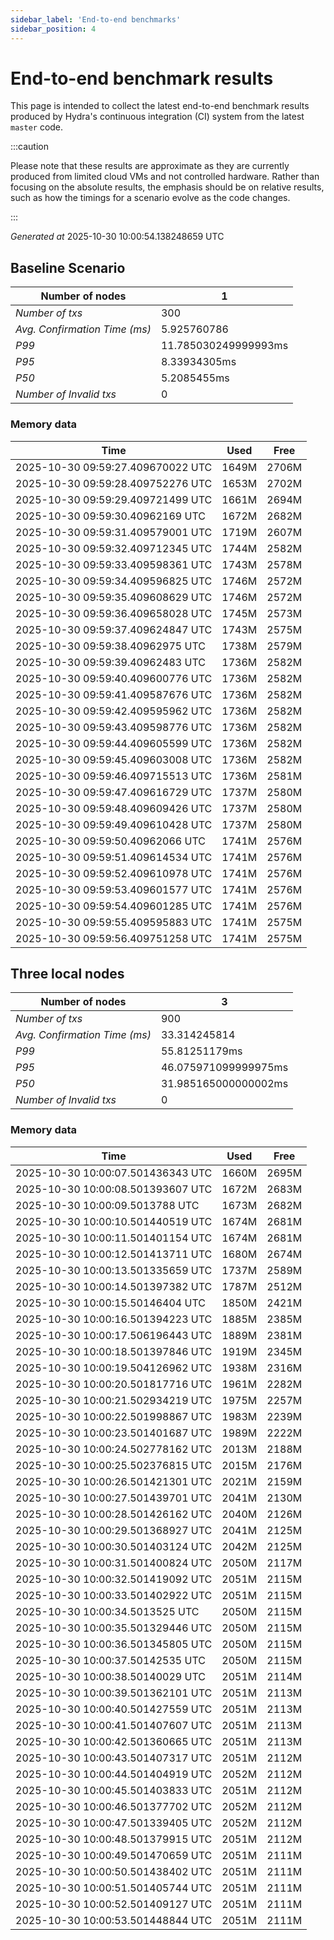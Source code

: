 ```yaml
--- 
sidebar_label: 'End-to-end benchmarks' 
sidebar_position: 4 
--- 
```


# End-to-end benchmark results 

This page is intended to collect the latest end-to-end benchmark  results produced by Hydra's continuous integration (CI) system from  the latest `master` code.

:::caution

Please note that these results are approximate  as they are currently produced from limited cloud VMs and not controlled hardware.  Rather than focusing on the absolute results,   the emphasis should be on relative results,  such as how the timings for a scenario evolve as the code changes.

:::

_Generated at_  2025-10-30 10:00:54.138248659 UTC


## Baseline Scenario



| Number of nodes |  1 | 
| -- | -- |
| _Number of txs_ | 300 |
| _Avg. Confirmation Time (ms)_ | 5.925760786 |
| _P99_ | 11.785030249999993ms |
| _P95_ | 8.33934305ms |
| _P50_ | 5.2085455ms |
| _Number of Invalid txs_ | 0 |
      

### Memory data 

 | Time | Used | Free | 
|------------------------------------|------|------|
 | 2025-10-30 09:59:27.409670022 UTC | 1649M | 2706M | 
 | 2025-10-30 09:59:28.409752276 UTC | 1653M | 2702M | 
 | 2025-10-30 09:59:29.409721499 UTC | 1661M | 2694M | 
 | 2025-10-30 09:59:30.40962169 UTC | 1672M | 2682M | 
 | 2025-10-30 09:59:31.409579001 UTC | 1719M | 2607M | 
 | 2025-10-30 09:59:32.409712345 UTC | 1744M | 2582M | 
 | 2025-10-30 09:59:33.409598361 UTC | 1743M | 2578M | 
 | 2025-10-30 09:59:34.409596825 UTC | 1746M | 2572M | 
 | 2025-10-30 09:59:35.409608629 UTC | 1746M | 2572M | 
 | 2025-10-30 09:59:36.409658028 UTC | 1745M | 2573M | 
 | 2025-10-30 09:59:37.409624847 UTC | 1743M | 2575M | 
 | 2025-10-30 09:59:38.40962975 UTC | 1738M | 2579M | 
 | 2025-10-30 09:59:39.40962483 UTC | 1736M | 2582M | 
 | 2025-10-30 09:59:40.409600776 UTC | 1736M | 2582M | 
 | 2025-10-30 09:59:41.409587676 UTC | 1736M | 2582M | 
 | 2025-10-30 09:59:42.409595962 UTC | 1736M | 2582M | 
 | 2025-10-30 09:59:43.409598776 UTC | 1736M | 2582M | 
 | 2025-10-30 09:59:44.409605599 UTC | 1736M | 2582M | 
 | 2025-10-30 09:59:45.409603008 UTC | 1736M | 2582M | 
 | 2025-10-30 09:59:46.409715513 UTC | 1736M | 2581M | 
 | 2025-10-30 09:59:47.409616729 UTC | 1737M | 2580M | 
 | 2025-10-30 09:59:48.409609426 UTC | 1737M | 2580M | 
 | 2025-10-30 09:59:49.409610428 UTC | 1737M | 2580M | 
 | 2025-10-30 09:59:50.40962066 UTC | 1741M | 2576M | 
 | 2025-10-30 09:59:51.409614534 UTC | 1741M | 2576M | 
 | 2025-10-30 09:59:52.409610978 UTC | 1741M | 2576M | 
 | 2025-10-30 09:59:53.409601577 UTC | 1741M | 2576M | 
 | 2025-10-30 09:59:54.409601285 UTC | 1741M | 2576M | 
 | 2025-10-30 09:59:55.409595883 UTC | 1741M | 2575M | 
 | 2025-10-30 09:59:56.409751258 UTC | 1741M | 2575M | 


## Three local nodes



| Number of nodes |  3 | 
| -- | -- |
| _Number of txs_ | 900 |
| _Avg. Confirmation Time (ms)_ | 33.314245814 |
| _P99_ | 55.81251179ms |
| _P95_ | 46.075971099999975ms |
| _P50_ | 31.985165000000002ms |
| _Number of Invalid txs_ | 0 |
      

### Memory data 

 | Time | Used | Free | 
|------------------------------------|------|------|
 | 2025-10-30 10:00:07.501436343 UTC | 1660M | 2695M | 
 | 2025-10-30 10:00:08.501393607 UTC | 1672M | 2683M | 
 | 2025-10-30 10:00:09.5013788 UTC | 1673M | 2682M | 
 | 2025-10-30 10:00:10.501440519 UTC | 1674M | 2681M | 
 | 2025-10-30 10:00:11.501401154 UTC | 1674M | 2681M | 
 | 2025-10-30 10:00:12.501413711 UTC | 1680M | 2674M | 
 | 2025-10-30 10:00:13.501335659 UTC | 1737M | 2589M | 
 | 2025-10-30 10:00:14.501397382 UTC | 1787M | 2512M | 
 | 2025-10-30 10:00:15.50146404 UTC | 1850M | 2421M | 
 | 2025-10-30 10:00:16.501394223 UTC | 1885M | 2385M | 
 | 2025-10-30 10:00:17.506196443 UTC | 1889M | 2381M | 
 | 2025-10-30 10:00:18.501397846 UTC | 1919M | 2345M | 
 | 2025-10-30 10:00:19.504126962 UTC | 1938M | 2316M | 
 | 2025-10-30 10:00:20.501817716 UTC | 1961M | 2282M | 
 | 2025-10-30 10:00:21.502934219 UTC | 1975M | 2257M | 
 | 2025-10-30 10:00:22.501998867 UTC | 1983M | 2239M | 
 | 2025-10-30 10:00:23.501401687 UTC | 1989M | 2222M | 
 | 2025-10-30 10:00:24.502778162 UTC | 2013M | 2188M | 
 | 2025-10-30 10:00:25.502376815 UTC | 2015M | 2176M | 
 | 2025-10-30 10:00:26.501421301 UTC | 2021M | 2159M | 
 | 2025-10-30 10:00:27.501439701 UTC | 2041M | 2130M | 
 | 2025-10-30 10:00:28.501426162 UTC | 2040M | 2126M | 
 | 2025-10-30 10:00:29.501368927 UTC | 2041M | 2125M | 
 | 2025-10-30 10:00:30.501403124 UTC | 2042M | 2125M | 
 | 2025-10-30 10:00:31.501400824 UTC | 2050M | 2117M | 
 | 2025-10-30 10:00:32.501419092 UTC | 2051M | 2115M | 
 | 2025-10-30 10:00:33.501402922 UTC | 2051M | 2115M | 
 | 2025-10-30 10:00:34.5013525 UTC | 2050M | 2115M | 
 | 2025-10-30 10:00:35.501329446 UTC | 2050M | 2115M | 
 | 2025-10-30 10:00:36.501345805 UTC | 2050M | 2115M | 
 | 2025-10-30 10:00:37.50142535 UTC | 2050M | 2115M | 
 | 2025-10-30 10:00:38.50140029 UTC | 2051M | 2114M | 
 | 2025-10-30 10:00:39.501362101 UTC | 2051M | 2113M | 
 | 2025-10-30 10:00:40.501427559 UTC | 2051M | 2113M | 
 | 2025-10-30 10:00:41.501407607 UTC | 2051M | 2113M | 
 | 2025-10-30 10:00:42.501360665 UTC | 2051M | 2113M | 
 | 2025-10-30 10:00:43.501407317 UTC | 2051M | 2112M | 
 | 2025-10-30 10:00:44.501404919 UTC | 2052M | 2112M | 
 | 2025-10-30 10:00:45.501403833 UTC | 2051M | 2112M | 
 | 2025-10-30 10:00:46.501377702 UTC | 2052M | 2112M | 
 | 2025-10-30 10:00:47.501339405 UTC | 2052M | 2112M | 
 | 2025-10-30 10:00:48.501379915 UTC | 2051M | 2112M | 
 | 2025-10-30 10:00:49.501470659 UTC | 2051M | 2111M | 
 | 2025-10-30 10:00:50.501438402 UTC | 2051M | 2111M | 
 | 2025-10-30 10:00:51.501405744 UTC | 2051M | 2111M | 
 | 2025-10-30 10:00:52.501409127 UTC | 2051M | 2111M | 
 | 2025-10-30 10:00:53.501448844 UTC | 2051M | 2111M | 

